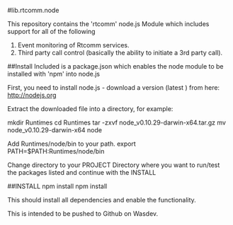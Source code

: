 #lib.rtcomm.node

This repository contains the 'rtcomm' node.js Module which includes support for all of the following

1. Event monitoring of Rtcomm services.
2. Third party call control (basically the ability to initiate a 3rd party call).

##Install
Included is a package.json which enables the node module to be installed with 'npm' into node.js

First, you need to install node.js - download a version (latest ) from here:
   http://nodejs.org

Extract the downloaded file into a directory, for example:

mkdir Runtimes
cd Runtimes
tar -zxvf node_v0.10.29-darwin-x64.tar.gz
mv node_v0.10.29-darwin-x64 node

Add Runtimes/node/bin to your path.
export PATH=$PATH:Runtimes/node/bin

Change directory to your PROJECT Directory where you want to run/test the packages listed and continue with the INSTALL

##INSTALL
npm install <path to njs/> 
npm install <path to red/>

This should install all dependencies and enable the functionality.

This is intended to be pushed to Github on Wasdev.
